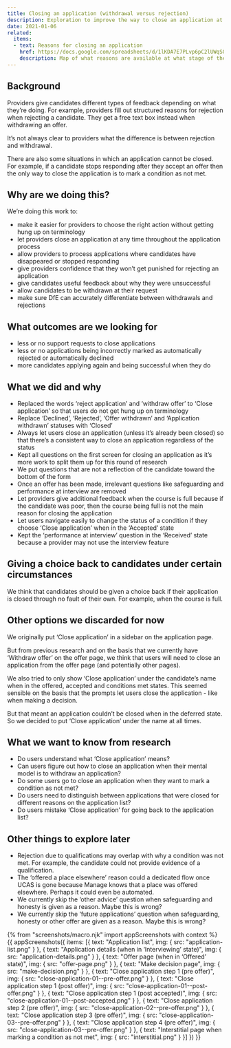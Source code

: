 ```yaml
---
title: Closing an application (withdrawal versus rejection)
description: Exploration to improve the way to close an application at any time
date: 2021-01-06
related:
  items:
  - text: Reasons for closing an application
    href: https://docs.google.com/spreadsheets/d/1lKDA7E7PLvp6pC2lUWqSOK4AycfpLV0TOpkp_o-R4nY/edit#gid=0
    description: Map of what reasons are available at what stage of the application process
---
```


## Background

Providers give candidates different types of feedback depending on what they’re doing. For example, providers fill out structured reasons for rejection when rejecting a candidate. They get a free text box instead when withdrawing an offer.

It’s not always clear to providers what the difference is between rejection and withdrawal.

There are also some situations in which an application cannot be closed. For example, if a candidate stops responding after they accept an offer then the only way to close the application is to mark a condition as not met.

## Why are we doing this?

We’re doing this work to:

- make it easier for providers to choose the right action without getting hung up on terminology
- let providers close an application at any time throughout the application process
- allow providers to process applications where candidates have disappeared or stopped responding
- give providers confidence that they won’t get punished for rejecting an application
- give candidates useful feedback about why they were unsuccessful
- allow candidates to be withdrawn at their request
- make sure DfE can accurately differentiate between withdrawals and rejections

## What outcomes are we looking for

- less or no support requests to close applications
- less or no applications being incorrectly marked as automatically rejected or automatically declined
- more candidates applying again and being successful when they do

## What we did and why

- Replaced the words ‘reject application’ and ‘withdraw offer’ to ‘Close application’ so that users do not get hung up on terminology
- Replace ‘Declined’, ‘Rejected’, ‘Offer withdrawn’ and ‘Application withdrawn’ statuses with ‘Closed’
- Always let users close an application (unless it’s already been closed) so that there’s a consistent way to close an application regardless of the status
- Kept all questions on the first screen for closing an application as it’s more work to split them up for this round of research
- We put questions that are not a reflection of the candidate toward the bottom of the form
- Once an offer has been made, irrelevant questions like safeguarding and performance at interview are removed
- Let providers give additional feedback when the course is full because if the candidate was poor, then the course being full is not the main reason for closing the application
- Let users navigate easily to change the status of a condition if they choose ‘Close application’ when in the ‘Accepted’ state
- Kept the ‘performance at interview’ question in the ‘Received’ state because a provider may not use the interview feature

## Giving a choice back to candidates under certain circumstances

We think that candidates should be given a choice back if their application is closed through no fault of their own. For example, when the course is full.

## Other options we discarded for now

We originally put ‘Close application’ in a sidebar on the application page.

But from previous research and on the basis that we currently have ‘Withdraw offer’ on the offer page, we think that users will need to close an application from the offer page (and potentially other pages).

We also tried to only show ‘Close application’ under the candidate’s name when in the offered, accepted and conditions met states. This seemed sensible on the basis that the prompts let users close the application - like when making a decision.

But that meant an application couldn’t be closed when in the deferred state. So we decided to put ‘Close application’ under the name at all times.

## What we want to know from research

- Do users understand what ‘Close application’ means?
- Can users figure out how to close an application when their mental model is to withdraw an application?
- Do some users go to close an application when they want to mark a condition as not met?
- Do users need to distinguish between applications that were closed for different reasons on the application list?
- Do users mistake ‘Close application’ for going back to the application list?

## Other things to explore later

- Rejection due to qualifications may overlap with why a condition was not met. For example, the candidate could not provide evidence of a qualification.
- The ‘offered a place elsewhere’ reason could a dedicated flow once UCAS is gone because Manage knows that a place was offered elsewhere. Perhaps it could even be automated.
- We currently skip the ‘other advice’ question when safeguarding and honesty is given as a reason. Maybe this is wrong?
- We currently skip the ‘future applications’ question when safeguarding, honesty or other offer are given as a reason. Maybe this is wrong?

{% from "screenshots/macro.njk" import appScreenshots with context %}
{{ appScreenshots({
  items: [{
    text: "Application list",
    img: {
      src: "application-list.png"
    }
  }, {
    text: "Application details (when in ‘Interviewing’ state)",
    img: {
      src: "application-details.png"
    }
  }, {
    text: "Offer page (when in ‘Offered’ state)",
    img: {
      src: "offer-page.png"
    }
  }, {
    text: "Make decision page",
    img: {
      src: "make-decision.png"
    }
  }, {
    text: "Close application step 1 (pre offer)",
    img: {
      src: "close-application-01--pre-offer.png"
    }
  }, {
    text: "Close application step 1 (post offer)",
    img: {
      src: "close-application-01--post-offer.png"
    }
  }, {
    text: "Close application step 1 (post accepted)",
    img: {
      src: "close-application-01--post-accepted.png"
    }
  }, {
    text: "Close application step 2 (pre offer)",
    img: {
      src: "close-application-02--pre-offer.png"
    }
  }, {
    text: "Close application step 3 (pre offer)",
    img: {
      src: "close-application-03--pre-offer.png"
    }
  }, {
    text: "Close application step 4 (pre offer)",
    img: {
      src: "close-application-03--pre-offer.png"
    }
  }, {
    text: "Interstitial page when marking a condition as not met",
    img: {
      src: "interstitial.png"
    }
  }]
}) }}
